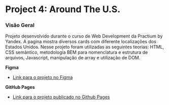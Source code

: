 # Project 4: Around The U.S.

### Visão Geral

Projeto desenvolvido durante o curso de Web Development da Practium by Yandex. A
pagina mostra diversos cards com diferente localizações dos Estados Unidos.
Nesse projeto foram utilizadas as seguintes teorias: HTML, CSS semântico, metodologia BEM para nomenclatura e estrutura de arquivos, Javascript, manipulação de array e utilização de DOM.

**Figma**

* [Link para o projeto no Figma](https://www.figma.com/file/SurN1jaeEQIhuZEDMhmWWf/Sprint-4-Around-The-U.S.-desktop-mobile?node-id=0%3A1)

**GitHub Pages**

* [Link para o projeto publicado no Github Pages](https://brevanmeter.github.io/web_project_4_ptbr/)


